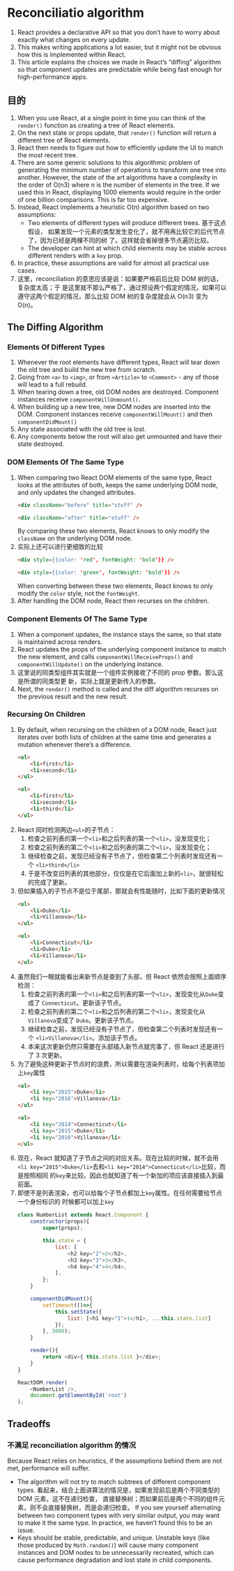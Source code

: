 # Reconciliatio algorithm

1. React provides a declarative API so that you don’t have to worry about
exactly what changes on every update.
2. This makes writing applications a lot easier, but it might not be obvious how
this is implemented within React.
3. This article explains the choices we made in React’s “diffing” algorithm so
that component updates are predictable while being fast enough for
high-performance apps.


## 目的
1. When you use React, at a single point in time you can think of the `render()`
function as creating a tree of React elements.
2. On the next state or props update, that `render()` function will return a
different tree of React elements.
3. React then needs to figure out how to efficiently update the UI to match the
most recent tree.
4. There are some generic solutions to this algorithmic problem of generating
the minimum number of operations to transform one tree into another. However,
the state of the art algorithms have a complexity in the order of O(n3) where n
is the number of elements in the tree. If we used this in React, displaying 1000
elements would require in the order of one billion comparisons. This is far too
expensive.
5. Instead, React implements a heuristic O(n) algorithm based on two assumptions:
    * Two elements of different types will produce different trees. 基于这点假设，
    如果发现一个元素的类型发生变化了，就不用再比较它的后代节点了，因为已经是两棵不同的树
    了。这样就会省掉很多节点遍历比较。
    * The developer can hint at which child elements may be stable across
    different renders with a `key` prop.
6. In practice, these assumptions are valid for almost all practical use cases.
7. 这里，reconciliation 的意思应该是说：如果要严格前后比较 DOM 树的话，复杂度太高；于
是这里就不那么严格了，通过预设两个假定的情况，如果可以遵守这两个假定的情况，那么比较 DOM
树的复杂度就会从 O(n3) 变为 O(n)。


## The Diffing Algorithm
### Elements Of Different Types
1. Whenever the root elements have different types, React will tear down the old
tree and build the new tree from scratch.
2. Going from `<a>` to `<img>`, or from `<Article>` to `<Comment>` - any of
those will lead to a full rebuild.
3. When tearing down a tree, old DOM nodes are destroyed. Component instances
receive `componentWillUnmount()`.
4. When building up a new tree, new DOM nodes are inserted into the DOM.
Component instances receive `componentWillMount()` and then `componentDidMount()`
5. Any state associated with the old tree is lost.
6. Any components below the root will also get unmounted and have their state
destroyed.

### DOM Elements Of The Same Type
1. When comparing two React DOM elements of the same type, React looks at the
attributes of both, keeps the same underlying DOM node, and only updates the
changed attributes.
    ```html
    <div className="before" title="stuff" />

    <div className="after" title="stuff" />
    ```
    By comparing these two elements, React knows to only modify the `className`
    on the underlying DOM node.
2. 实际上还可以进行更细致的比较
    ```html
    <div style={{color: 'red', fontWeight: 'bold'}} />

    <div style={{color: 'green', fontWeight: 'bold'}} />
    ```
    When converting between these two elements, React knows to only modify the
    `color` style, not the `fontWeight`.
3. After handling the DOM node, React then recurses on the children.

### Component Elements Of The Same Type
1. When a component updates, the instance stays the same, so that state is
maintained across renders.
2. React updates the props of the underlying component instance to match the new
element, and calls `componentWillReceiveProps()` and `componentWillUpdate()` on
the underlying instance.
3. 这里说的同类型组件其实就是一个组件实例接收了不同的 prop 参数。那么这是所谓的同类型更
新，实际上就是更新传入的参数。
4. Next, the `render()` method is called and the diff algorithm recurses on the
previous result and the new result.


### Recursing On Children
1. By default, when recursing on the children of a DOM node, React just iterates
over both lists of children at the same time and generates a mutation whenever
there’s a difference.
    ```html
    <ul>
        <li>first</li>
        <li>second</li>
    </ul>

    <ul>
        <li>first</li>
        <li>second</li>
        <li>third</li>
    </ul>
    ```
2. React 同时检测两边`<ul>`的子节点：
    1. 检查之前列表的第一个`<li>`和之后列表的第一个`<li>`，没发现变化；
    2. 检查之前列表的第二个`<li>`和之后列表的第二个`<li>`，没发现变化；
    3. 继续检查之前，发现已经没有子节点了，但检查第二个列表时发现还有一个
        `<li>third</li>`
    4. 于是不改变旧列表的其他部分，仅仅是在它后面加上新的`<li>`，就很轻松的完成了更新。
3. 但如果插入的子节点不是位于尾部，那就会有性能随时，比如下面的更新情况
    ```html
    <ul>
        <li>Duke</li>
        <li>Villanova</li>
    </ul>

    <ul>
        <li>Connecticut</li>
        <li>Duke</li>
        <li>Villanova</li>
    </ul>
    ```
4. 虽然我们一眼就能看出来新节点是查到了头部，但 React 依然会按照上面顺序检测：
    1. 检查之前列表的第一个`<li>`和之后列表的第一个`<li>`，发现变化从`Duke`变成了
        `Connecticut`。更新该子节点。
    2. 检查之前列表的第二个`<li>`和之后列表的第二个`<li>`，发现变化从`Villanova`变成了
        `Duke`。更新该子节点。
    3. 继续检查之前，发现已经没有子节点了，但检查第二个列表时发现还有一个
        `<li>Villanova</li>`。添加该子节点。
    4. 本来这次更新仍然只需要在头部插入新节点就完事了，但 React 还是进行了 3 次更新。
5. 为了避免这种更新子节点时的浪费，所以需要在渲染列表时，给每个列表项加上`key`属性
    ```html
    <ul>
        <li key="2015">Duke</li>
        <li key="2016">Villanova</li>
    </ul>

    <ul>
        <li key="2014">Connecticut</li>
        <li key="2015">Duke</li>
        <li key="2016">Villanova</li>
    </ul>
    ```
6. 现在，React 就知道了子节点之间的对应关系。现在比较的时候，就不会用
`<li key="2015">Duke</li>`去和`<li key="2014">Connecticut</li>`比较，而是按照相同
的`key`来比较。因此也就知道了有一个新加的项应该直接插入到最前面。
7. 即使不是列表渲染，也可以给每个子节点都加上`key`属性。在任何需要给节点一个身份标识的
时候都可以加上`key`
    ```js
    class NumberList extends React.Component {
        constructor(props){
            super(props);

            this.state = {
                list: [
                    <h2 key="2">2</h2>,
                    <h3 key="3">3</h3>,
                    <h4 key="4">4</h4>,
                ],
            };
        }

        componentDidMount(){
            setTimeout(()=>{
                this.setState({
                    list: [<h1 key="1">1</h1>, ...this.state.list]
                });
            }, 3000);
        }

        render(){
            return <div>{ this.state.list }</div>;
        }
    }

    ReactDOM.render(
        <NumberList />,
        document.getElementById('root')
    );
    ```


## Tradeoffs
### 不满足 reconciliation algorithm 的情况
Because React relies on heuristics, if the assumptions behind them are not met,
performance will suffer.

* The algorithm will not try to match subtrees of different component types.
看起来，结合上面讲算法的情况是，如果发现前后是两个不同类型的 DOM 元素，这不在递归检查，
直接替换树；而如果前后是两个不同的组件元素，则不会直接替换树，而是会递归检查。
If you see yourself alternating between two component types with very
similar output, you may want to make it the same type. In practice, we
haven’t found this to be an issue.
* Keys should be stable, predictable, and unique. Unstable keys (like those
produced by `Math.random()`) will cause many component instances and DOM nodes
to be unnecessarily recreated, which can cause performance degradation and lost
state in child components.
